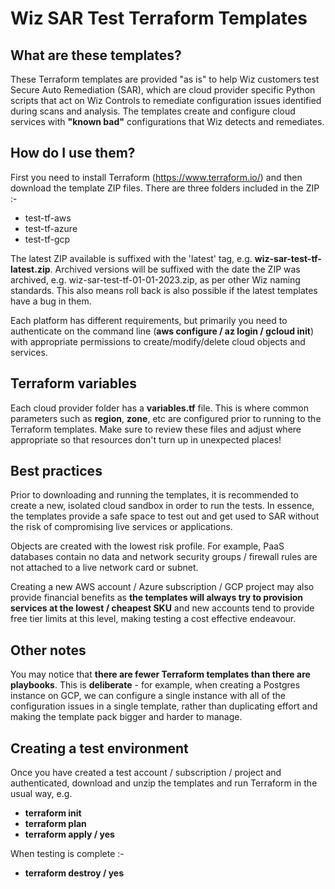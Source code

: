 # Wiz SAR Test Terraform Templates

## What are these templates?

These Terraform templates are provided "as is" to help Wiz customers test Secure Auto Remediation (SAR), which are cloud provider specific Python scripts that act on Wiz Controls to remediate configuration issues identified during scans and analysis. The templates create and configure cloud services with **"known bad"** configurations that Wiz detects and remediates.

## How do I use them?

First you need to install Terraform (https://www.terraform.io/) and then download the template ZIP files. There are three folders included in the ZIP :-

- test-tf-aws
- test-tf-azure
- test-tf-gcp

The latest ZIP available is suffixed with the 'latest' tag, e.g. **wiz-sar-test-tf-latest.zip**. Archived versions will be suffixed with the date the ZIP was archived, e.g. wiz-sar-test-tf-01-01-2023.zip, as per other Wiz naming standards. This also means roll back is also possible if the latest templates have a bug in them.

Each platform has different requirements, but primarily you need to authenticate on the command line (**aws configure / az login / gcloud init**) with appropriate permissions to create/modify/delete cloud objects and services.

## Terraform variables

Each cloud provider folder has a **variables.tf** file. This is where common parameters such as **region**, **zone**, etc are configured prior to running to the Terraform templates. Make sure to review these files and adjust where appropriate so that resources don't turn up in unexpected places!

## Best practices

Prior to downloading and running the templates, it is recommended to create a new, isolated cloud sandbox in order to run the tests. In essence, the templates provide a safe space to test out and get used to SAR without the risk of compromising live services or applications.

Objects are created with the lowest risk profile. For example, PaaS databases contain no data and network security groups / firewall rules are not attached to a live network card or subnet.

Creating a new AWS account / Azure subscription / GCP project may also provide financial benefits as **the templates will always try to provision services at the lowest / cheapest SKU** and new accounts tend to provide free tier limits at this level, making testing a cost effective endeavour.

## Other notes

You may notice that **there are fewer Terraform templates than there are playbooks**. This is **deliberate** - for example, when creating a Postgres instance on GCP, we can configure a single instance with all of the configuration issues in a single template, rather than duplicating effort and making the template pack bigger and harder to manage.

## Creating a test environment

Once you have created a test account / subscription / project and authenticated, download and unzip the templates and run Terraform in the usual way, e.g.

- **terraform init**
- **terraform plan**
- **terraform apply / yes**

When testing is complete :-

- **terraform destroy / yes**

